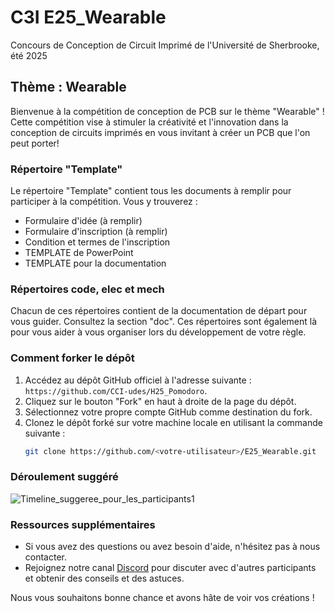 # C3I E25_Wearable  
Concours de Conception de Circuit Imprimé de l'Université de Sherbrooke, été 2025
## Thème : Wearable

Bienvenue à la compétition de conception de PCB sur le thème "Wearable" ! Cette compétition vise à stimuler la créativité et l'innovation dans la conception de circuits imprimés en vous invitant à créer un PCB que l'on peut porter!

### Répertoire "Template"  
Le répertoire "Template" contient tous les documents à remplir pour participer à la compétition. Vous y trouverez :  
- Formulaire d'idée (à remplir)
- Formulaire d'inscription (à remplir)
- Condition et termes de l'inscription
- TEMPLATE de PowerPoint
- TEMPLATE pour la documentation

### Répertoires code, elec et mech  
Chacun de ces répertoires contient de la documentation de départ pour vous guider. Consultez la section "doc". Ces répertoires sont également là pour vous aider à vous organiser lors du développement de votre règle.

### Comment forker le dépôt

1. Accédez au dépôt GitHub officiel à l'adresse suivante : `https://github.com/CCI-udes/H25_Pomodoro`.
2. Cliquez sur le bouton "Fork" en haut à droite de la page du dépôt.
3. Sélectionnez votre propre compte GitHub comme destination du fork.
4. Clonez le dépôt forké sur votre machine locale en utilisant la commande suivante :
   ```bash
   git clone https://github.com/<votre-utilisateur>/E25_Wearable.git
   ```

### Déroulement suggéré

![Timeline_suggeree_pour_les_participants1](https://github.com/user-attachments/assets/adb814c2-eee8-47ed-bc9a-f5ebf7785083)

### Ressources supplémentaires

- Si vous avez des questions ou avez besoin d'aide, n'hésitez pas à nous contacter.
- Rejoignez notre canal [Discord](https://discord.gg/NpGTQ8huT9) pour discuter avec d'autres participants et obtenir des conseils et des astuces. 

Nous vous souhaitons bonne chance et avons hâte de voir vos créations !
